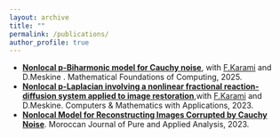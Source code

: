 ```yaml
---
layout: archive
title: ""
permalink: /publications/
author_profile: true
---
```


* [**Nonlocal p-Biharmonic model for Cauchy noise**](https://doi.org/10.3934/mfc.2025003), with [F.Karami](http://este.uca.ma/mmsc/Karami.html) and D.Meskine . Mathematical Foundations of Computing, 2025.
* [**Nonlocal p-Laplacian involving a nonlinear fractional reaction-diffusion system applied to image restoration**](https://doi.org/10.1016/j.camwa.2023.10.001),with [F.Karami](http://este.uca.ma/mmsc/Karami.html) and D.Meskine. Computers & Mathematics with Applications, 2023.
* [**Nonlocal Model for Reconstructing Images Corrupted by Cauchy Noise**](https://doi.org/10.2478/mjpaa-2023-0003). Moroccan Journal of Pure and Applied Analysis, 2023.

